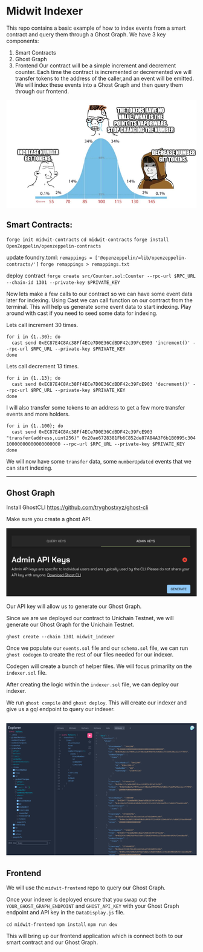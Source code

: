 
# Midwit Indexer
This repo contains a basic example of how to index events from a smart contract and query them through a Ghost Graph. We have 3 key components: 
1. Smart Contracts
2. Ghost Graph
3. Frontend
Our contract will be a simple increment and decrement counter. Each time the contract is incremented or decremented we will transfer tokens to the address of the caller,and an event will be emitted. We will index these events into a Ghost Graph and then query them through our frontend. 

![Midwit Token Project](./images/midwit.jpeg)


## Smart Contracts: 

`forge init midwit-contracts`
`cd midwit-contracts`
`forge install OpenZeppelin/openzeppelin-contracts`

update foundry.toml: `remappings = ['@openzeppelin/=lib/openzeppelin-contracts/']`
`forge remappings > remappings.txt`

deploy contract
`forge create src/Counter.sol:Counter --rpc-url $RPC_URL --chain-id 1301 --private-key $PRIVATE_KEY`


 Now lets make a few calls to our contract so we can have some event data later for indexing. Using Cast we can call function on our contract from the terminal.  This will help us generate some event data to start indexing.  Play around with cast if you need to seed some data for indexing. 

Lets call increment 30 times. 
```
for i in {1..30}; do
  cast send 0xEC87E4C8Ac38Ff4ECe7D0E36CdBDF42c39FcE903 'increment()' --rpc-url $RPC_URL --private-key $PRIVATE_KEY
done
```

Lets call decrement 13 times. 
```
for i in {1..13}; do
  cast send 0xEC87E4C8Ac38Ff4ECe7D0E36CdBDF42c39FcE903 'decrement()' --rpc-url $RPC_URL --private-key $PRIVATE_KEY
done
```

I will also transfer some tokens to an address to get a few more transfer events and more holders. 
```
for i in {1..100}; do
  cast send 0xEC87E4C8Ac38Ff4ECe7D0E36CdBDF42c39FcE903 "transfer(address,uint256)" 0x20ae6728381Fb6C852de87A84A3F6b1B0995c304 10000000000000000000 --rpc-url $RPC_URL --private-key $PRIVATE_KEY
done
```


We will now have some `transfer` data, some `numberUpdated` events that we can start indexing. 

-----------------------

## Ghost Graph 

Install GhostCLI https://github.com/tryghostxyz/ghost-cli 

Make sure you create a ghost API. 

![GhostGraph API Key](./images/ghostgraph_api_key.png)

Our API key will allow us to generate our Ghost Graph. 

Since we are we deployed our contract to Unichain Testnet, we will generate our Ghost Graph for the Unichain Testnet. 

`ghost create --chain 1301 midwit_indexer`

Once we populate our `events.sol` file and our `schema.sol` file, we can run `ghost codegen` to create the rest of our files needed for our indexer. 

Codegen will create a bunch of helper files. We will focus primarilty on the `indexer.sol` file. 

After creating the logic within the `indexer.sol` file, we can deploy our indexer. 

We run `ghost compile` and `ghost deploy`. This will create our indexer and give us a gql endpoint to query our indexer. 

![Ghost Graph GQL Playground](./images/ghostgraph_gql_playground.png)
-----------------------

## Frontend

We will use the `midwit-frontend` repo to query our Ghost Graph. 

Once your indexer is deployed ensure that you swap out the `YOUR_GHOST_GRAPH_ENDPOINT` and `GHOST_API_KEY` with your Ghost Graph endpoint and API key in the `DataDisplay.js` file. 

`cd midwit-frontend`
`npm install`
`npm run dev`

This will bring up our frontend application which is connect both to our smart contract and our Ghost Graph. 